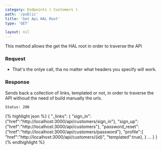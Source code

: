 ```yaml
---
category: Endpoints ( Customers )
path: '/public'
title: 'Get Api HAL Root'
type: 'GET'

layout: nil
---
```


This method allows the get the HAL root in order to traverse the APi

### Request

* That's the onlye call, tha no matter what headers you specify will work.

### Response

Sends back a collection of links, templated or not, in order to traverse the API withoud the need of build manually the urls.

```Status: 200 ```

{% highlight json %}
{
    "_links":
        {
            "sign_in":{"href":"http://localhost:3000/api/customers/sign_in"},
            "sign_up":{"href":"http://localhost:3000/api/customers"},
            "password_reset":{"href":"http://localhost:3000/api/customers/password"},
            "profile":{
                "href":"http://localhost:3000/api/customers/{id}",
                "templated":true},
            }
            ...
        }
}
{% endhighlight %}






